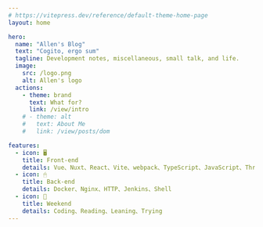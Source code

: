 ```yaml
---
# https://vitepress.dev/reference/default-theme-home-page
layout: home

hero:
  name: "Allen's Blog"
  text: "Cogito, ergo sum"
  tagline: Development notes, miscellaneous, small talk, and life.
  image:
    src: /logo.png
    alt: Allen's logo
  actions:
    - theme: brand
      text: What for?
      link: /view/intro
    # - theme: alt
    #   text: About Me
    #   link: /view/posts/dom

features:
  - icon: 🖥
    title: Front-end
    details: Vue、Nuxt、React、Vite、webpack、TypeScript、JavaScript、Three.js、StorkBook
  - icon: 🖱
    title: Back-end
    details: Docker、Nginx、HTTP、Jenkins、Shell
  - icon: 🍺
    title: Weekend
    details: Coding、Reading、Leaning、Trying
---
```


